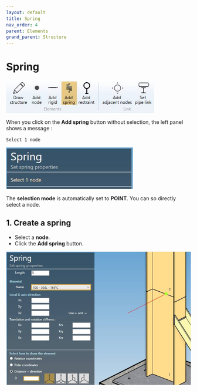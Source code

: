 ```yaml
---
layout: default
title: Spring
nav_order: 4
parent: Elements
grand_parent: Structure
---
```


# Spring

![Image](../../Images/Structure12.jpg)

When you click on the **Add spring** button without selection, the left panel shows a message :

    Select 1 node

![Image](../../Images/Spring8.jpg)

The **selection mode** is automatically set to **POINT**. You can so directly select a node.

## 1. Create a spring

- Select a **node**.
- Click the **Add spring** button.

![Image](../../Images/Spring9.jpg)